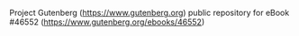 Project Gutenberg (https://www.gutenberg.org) public repository for eBook #46552 (https://www.gutenberg.org/ebooks/46552)
